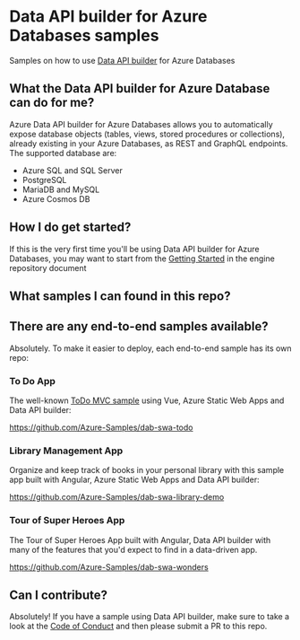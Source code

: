 # Data API builder for Azure Databases samples

Samples on how to use [Data API builder](https://github.com/Azure/data-api-builder) for Azure Databases 

## What the Data API builder for Azure Database can do for me?

Azure Data API builder for Azure Databases allows you to automatically expose database objects (tables, views, stored procedures or collections), already existing in your Azure Databases, as REST and GraphQL endpoints. The supported database are:
- Azure SQL and SQL Server
- PostgreSQL
- MariaDB and MySQL
- Azure Cosmos DB 

## How I do get started?

If this is the very first time you'll be using Data API builder for Azure Databases, you may want to start from the [Getting Started](https://github.com/Azure/hawaii-engine/getting-started.md) in the engine repository document

## What samples I can found in this repo?



## There are any end-to-end samples available?

Absolutely. To make it easier to deploy, each end-to-end sample has its own repo:

### To Do App

The well-known  [ToDo MVC sample](https://todomvc.com/) using Vue, Azure Static Web Apps and Data API builder: 

https://github.com/Azure-Samples/dab-swa-todo

### Library Management App

Organize and keep track of books in your personal library with this sample app built with Angular, Azure Static Web Apps and Data API builder:

https://github.com/Azure-Samples/dab-swa-library-demo

### Tour of Super Heroes App

The Tour of Super Heroes App built with Angular, Data API builder with many of the features that you'd expect to find in a data-driven app.

https://github.com/Azure-Samples/dab-swa-wonders

## Can I contribute?

Absolutely! If you have a sample using Data API builder, make sure to take a look at the [Code of Conduct](./CODE_OF_CONDUCT.md) and then please submit a PR to this repo.
